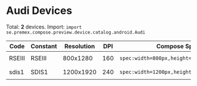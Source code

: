# Audi Devices

Total: **2** devices. Import: `import se.premex.compose.preview.device.catalog.android.Audi`

| Code | Constant | Resolution | DPI | Compose Spec | Preview Usage |
|------|----------|------------|-----|-------------|---------------|
| RSEIII | RSEIII | 800x1280 | 160 | `spec:width=800px,height=1280px,dpi=160` | `@Preview(device = Audi.RSEIII)` |
| sdis1 | SDIS1 | 1200x1920 | 240 | `spec:width=1200px,height=1920px,dpi=240` | `@Preview(device = Audi.SDIS1)` |

<!-- Generated automatically. Do not edit manually. -->
